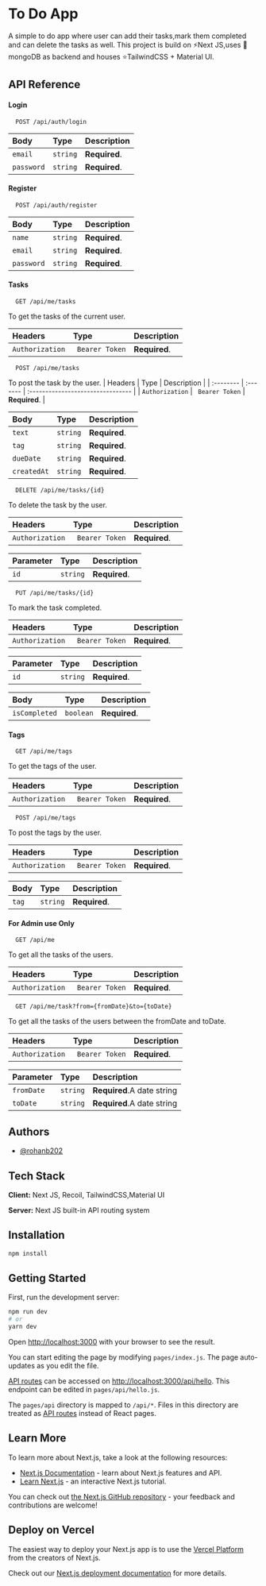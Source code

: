 # To Do App

A simple to do app where user can add their tasks,mark them completed and can delete the tasks as well.
This project is build on ⚡Next JS,uses 💫mongoDB as backend and houses ⭐TailwindCSS + Material UI.

## API Reference

#### Login

```http
  POST /api/auth/login
```

| Body       | Type     | Description   |
| :--------- | :------- | :------------ |
| `email `   | `string` | **Required**. |
| `password` | `string` | **Required**. |

#### Register

```http
  POST /api/auth/register
```

| Body       | Type     | Description   |
| :--------- | :------- | :------------ |
| `name`     | `string` | **Required**. |
| `email`    | `string` | **Required**. |
| `password` | `string` | **Required**. |

#### Tasks

```http
  GET /api/me/tasks
```

To get the tasks of the current user.

| Headers         | Type            | Description   |
| :-------------- | :-------------- | :------------ |
| `Authorization` | ` Bearer Token` | **Required**. |

```http
  POST /api/me/tasks
```

To post the task by the user.
| Headers | Type | Description |
| :-------- | :------- | :-------------------------------- |
| `Authorization` | ` Bearer Token` | **Required**. |

| Body        | Type     | Description   |
| :---------- | :------- | :------------ |
| `text`      | `string` | **Required**. |
| `tag`       | `string` | **Required**. |
| `dueDate`   | `string` | **Required**. |
| `createdAt` | `string` | **Required**. |

```http
  DELETE /api/me/tasks/{id}
```

To delete the task by the user.

| Headers         | Type            | Description   |
| :-------------- | :-------------- | :------------ |
| `Authorization` | ` Bearer Token` | **Required**. |

| Parameter | Type     | Description   |
| :-------- | :------- | :------------ |
| `id`      | `string` | **Required**. |

```http
  PUT /api/me/tasks/{id}
```

To mark the task completed.

| Headers         | Type            | Description   |
| :-------------- | :-------------- | :------------ |
| `Authorization` | ` Bearer Token` | **Required**. |

| Parameter | Type     | Description   |
| :-------- | :------- | :------------ |
| `id`      | `string` | **Required**. |

| Body          | Type      | Description   |
| :------------ | :-------- | :------------ |
| `isCompleted` | `boolean` | **Required**. |

#### Tags

```http
  GET /api/me/tags
```

To get the tags of the user.

| Headers         | Type            | Description   |
| :-------------- | :-------------- | :------------ |
| `Authorization` | ` Bearer Token` | **Required**. |

```http
  POST /api/me/tags
```

To post the tags by the user.

| Headers         | Type            | Description   |
| :-------------- | :-------------- | :------------ |
| `Authorization` | ` Bearer Token` | **Required**. |

| Body  | Type     | Description   |
| :---- | :------- | :------------ |
| `tag` | `string` | **Required**. |

#### For Admin use **Only**

```http
  GET /api/me
```

To get all the tasks of the users.

| Headers         | Type            | Description   |
| :-------------- | :-------------- | :------------ |
| `Authorization` | ` Bearer Token` | **Required**. |

```http
  GET /api/me/task?from={fromDate}&to={toDate}
```

To get all the tasks of the users between the fromDate and toDate.

| Headers         | Type            | Description   |
| :-------------- | :-------------- | :------------ |
| `Authorization` | ` Bearer Token` | **Required**. |

| Parameter  | Type     | Description                |
| :--------- | :------- | :------------------------- |
| `fromDate` | `string` | **Required**.A date string |
| `toDate`   | `string` | **Required**.A date string |

## Authors

- [@rohanb202](https://github.com/rohanb202)

## Tech Stack

**Client:** Next JS, Recoil, TailwindCSS,Material UI

**Server:** Next JS built-in API routing system

## Installation

```bash
npm install

```

## Getting Started

First, run the development server:

```bash
npm run dev
# or
yarn dev
```

Open [http://localhost:3000](http://localhost:3000) with your browser to see the result.

You can start editing the page by modifying `pages/index.js`. The page auto-updates as you edit the file.

[API routes](https://nextjs.org/docs/api-routes/introduction) can be accessed on [http://localhost:3000/api/hello](http://localhost:3000/api/hello). This endpoint can be edited in `pages/api/hello.js`.

The `pages/api` directory is mapped to `/api/*`. Files in this directory are treated as [API routes](https://nextjs.org/docs/api-routes/introduction) instead of React pages.

## Learn More

To learn more about Next.js, take a look at the following resources:

- [Next.js Documentation](https://nextjs.org/docs) - learn about Next.js features and API.
- [Learn Next.js](https://nextjs.org/learn) - an interactive Next.js tutorial.

You can check out [the Next.js GitHub repository](https://github.com/vercel/next.js/) - your feedback and contributions are welcome!

## Deploy on Vercel

The easiest way to deploy your Next.js app is to use the [Vercel Platform](https://vercel.com/new?utm_medium=default-template&filter=next.js&utm_source=create-next-app&utm_campaign=create-next-app-readme) from the creators of Next.js.

Check out our [Next.js deployment documentation](https://nextjs.org/docs/deployment) for more details.
